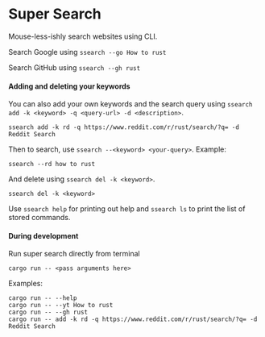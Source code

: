 # Super Search Mouse-less-ishly search websites using CLI.Search Google using `ssearch --go How to rust`Search GitHub using `ssearch --gh rust`#### Adding and deleting your keywordsYou can also add your own keywords and the search query using `ssearch add -k <keyword> -q <query-url> -d <description>`. ``` ssearch add -k rd -q https://www.reddit.com/r/rust/search/?q= -d Reddit Search```Then to search, use `ssearch --<keyword> <your-query>`. Example:```shell scriptssearch --rd how to rust```And delete using `ssearch del -k <keyword>`.```shell scriptssearch del -k <keyword>```Use `ssearch help` for printing out help and `ssearch ls` to print the list of stored commands.#### During developmentRun super search directly from terminal ```shell scriptcargo run -- <pass arguments here>```Examples:```shell scriptcargo run -- --helpcargo run -- --yt How to rustcargo run -- --gh rustcargo run -- add -k rd -q https://www.reddit.com/r/rust/search/?q= -d Reddit Search```